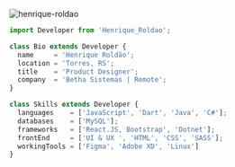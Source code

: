 <p align="left"> <img src="https://komarev.com/ghpvc/?username=henrique-roldao&label=Profile%20views&color=0e75b6&style=flat" alt="henrique-roldao" /> </p>

```js
import Developer from 'Henrique_Roldao';

class Bio extends Developer {
  name     = 'Henrique Roldão';
  location = 'Torres, RS';
  title    = 'Product Designer';
  company  = 'Betha Sistemas | Remote';
}

class Skills extends Developer {
  languages    = ['JavaScript', 'Dart', 'Java', 'C#'];
  databases    = ['MySQL'];
  frameworks   = ['React.JS, Bootstrap', 'Dotnet'];
  frontEnd     = ['UI & UX ', 'HTML', 'CSS', 'SASS'];
  workingTools = ['Figma', 'Adobe XD', 'Linux']
}
```
